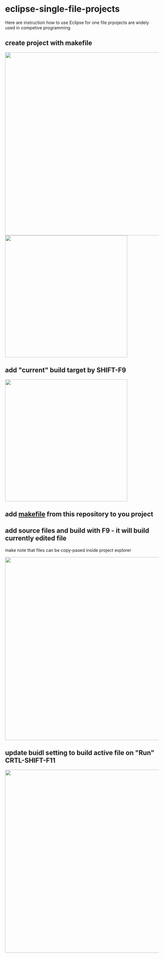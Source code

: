 # eclipse-single-file-projects

Here are instruction how to use Eclipse for one file prpojects are widely used in competive programming

## create project with makefile
<img src="https://user-images.githubusercontent.com/51273042/67642253-34942e80-f8e0-11e9-9f43-50bfa0c429ef.png" width="600">

<img src="https://user-images.githubusercontent.com/51273042/67642547-2d225480-f8e3-11e9-93ff-db415b8c9a19.png" width="400">

## add "current" build target by SHIFT-F9
<img src="https://user-images.githubusercontent.com/51273042/67642261-4fff3980-f8e0-11e9-8606-208de44e200e.png" width="400">

## add [makefile](makefile) from this repository to you project

## add source files and build with F9 - it will build currently edited file
make note that files can be copy-pased inside project explorer

<img src="https://user-images.githubusercontent.com/51273042/67642779-c488a700-f8e5-11e9-8493-30abde2a73a6.png" width="600">

## update buidl setting to build active file on "Run" CRTL-SHIFT-F11

<img src="https://user-images.githubusercontent.com/51273042/67645106-1a1c7e00-f8fd-11e9-8639-cf221f2cd379.png" width="600">
